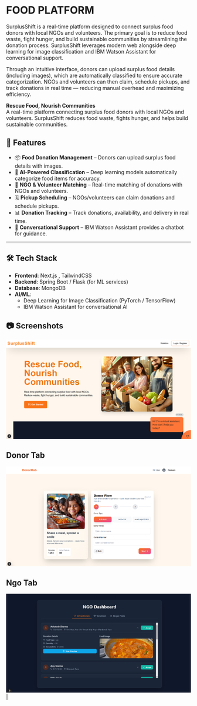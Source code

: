 # FOOD PLATFORM
SurplusShift is a real-time platform designed to connect surplus food donors with local NGOs and volunteers. The primary goal is to reduce food waste, fight hunger, and build sustainable communities by streamlining the donation process. SurplusShift leverages modern web alongside deep learning for image classification and IBM Watson Assistant for conversational support.

Through an intuitive interface, donors can upload surplus food details (including images), which are automatically classified to ensure accurate categorization. NGOs and volunteers can then claim, schedule pickups, and track donations in real time — reducing manual overhead and maximizing efficiency.


**Rescue Food, Nourish Communities**  
A real-time platform connecting surplus food donors with local NGOs and volunteers. SurplusShift reduces food waste, fights hunger, and helps build sustainable communities.  



## 🚀 Features  

- 📦 **Food Donation Management** – Donors can upload surplus food details with images.  
- 🤖 **AI-Powered Classification** – Deep learning models automatically categorize food items for accuracy.  
- 🏢 **NGO & Volunteer Matching** – Real-time matching of donations with NGOs and volunteers.  
- 🗓️ **Pickup Scheduling** – NGOs/volunteers can claim donations and schedule pickups.  
- 📊 **Donation Tracking** – Track donations, availability, and delivery in real time.  
- 💬 **Conversational Support** – IBM Watson Assistant provides a chatbot for guidance.  

---

## 🛠️ Tech Stack  

- **Frontend**: Next.js , TailwindCSS  
- **Backend**: Spring Boot / Flask (for ML services)  
- **Database**: MongoDB  
- **AI/ML**:  
  - Deep Learning for Image Classification (PyTorch / TensorFlow)  
  - IBM Watson Assistant for conversational AI  
 



## 📷 Screenshots  


![Homepage](public/images/landingpage.png) 

## Donor Tab
 ![Dashboard](public/images/donortab.png)  

## Ngo Tab
![Chatbot](public/images/ngotab.png) |


  



